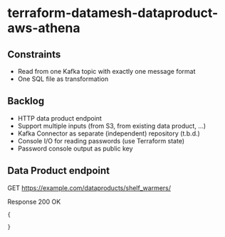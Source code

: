 # terraform-datamesh-dataproduct-aws-athena

## Constraints

 * Read from one Kafka topic with exactly one message format
 * One SQL file as transformation

## Backlog

 * HTTP data product endpoint
 * Support multiple inputs (from S3, from existing data product, ...)
 * Kafka Connector as separate (independent) repository (t.b.d.)
 * Console I/O for reading passwords (use Terraform state)
 * Password console output as public key

## Data Product endpoint

GET https://example.com/dataproducts/shelf_warmers/

Response 200 OK

```
{
    
}
